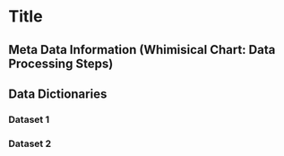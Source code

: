 
# Title

## Meta Data Information (Whimisical Chart: Data Processing Steps)

## Data Dictionaries

### Dataset 1

### Dataset 2


